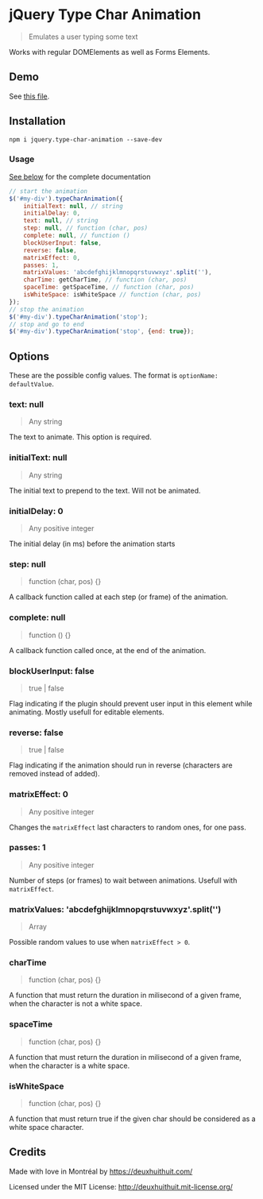 # jQuery Type Char Animation

> Emulates a user typing some text

Works with regular DOMElements as well as Forms Elements.

## Demo

See [this file](https://github.com/DeuxHuitHuit/jQuery-type-char-animation/blob/master/tests/jquery.type-char-animation.js.adhoc-test.html).

## Installation

`npm i jquery.type-char-animation --save-dev`

### Usage

[See below](#Options) for the complete documentation

````javascript
// start the animation
$('#my-div').typeCharAnimation({
    initialText: null, // string
    initialDelay: 0,
    text: null, // string
    step: null, // function (char, pos)
    complete: null, // function ()
    blockUserInput: false,
    reverse: false,
    matrixEffect: 0,
    passes: 1,
    matrixValues: 'abcdefghijklmnopqrstuvwxyz'.split(''),
    charTime: getCharTime, // function (char, pos)
    spaceTime: getSpaceTime, // function (char, pos)
    isWhiteSpace: isWhiteSpace // function (char, pos)
});
// stop the animation
$('#my-div').typeCharAnimation('stop');
// stop and go to end
$('#my-div').typeCharAnimation('stop', {end: true});
````

## Options

These are the possible config values. The format is `optionName: defaultValue`.

### text: null
> Any string

The text to animate. This option is required.

### initialText: null
> Any string

The initial text to prepend to the text. Will not be animated.

### initialDelay: 0
> Any positive integer

The initial delay (in ms) before the animation starts

### step: null
> function (char, pos) {}

A callback function called at each step (or frame) of the animation.

### complete: null
> function () {}

A callback function called once, at the end of the animation.

### blockUserInput: false
> true | false

Flag indicating if the plugin should prevent user input in this element while animating. Mostly usefull for editable elements.

### reverse: false
> true | false

Flag indicating if the animation should run in reverse (characters are removed instead of added).

### matrixEffect: 0
> Any positive integer

Changes the `matrixEffect` last characters to random ones, for one pass.

### passes: 1
> Any positive integer

Number of steps (or frames) to wait between animations. Usefull with `matrixEffect`.

### matrixValues: 'abcdefghijklmnopqrstuvwxyz'.split('')
> Array

Possible random values to use when `matrixEffect > 0`.

### charTime
> function (char, pos) {}

A function that must return the duration in milisecond of a given frame, when the character is not a white space.

### spaceTime
> function (char, pos) {}

A function that must return the duration in milisecond of a given frame, when the character is a white space.

### isWhiteSpace
> function (char, pos) {}

A function that must return true if the given char should be considered as a white space character.

## Credits

Made with love in Montréal by <https://deuxhuithuit.com/>

Licensed under the MIT License: <http://deuxhuithuit.mit-license.org/>
